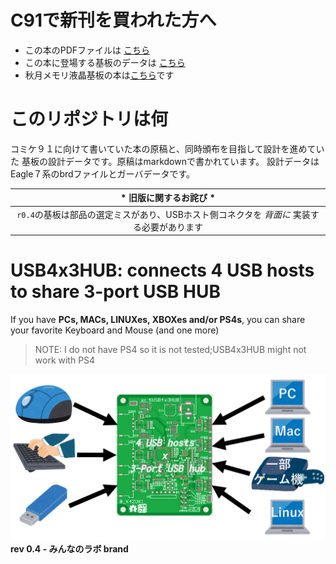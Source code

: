 # C91で新刊を買われた方へ
- この本のPDFファイルは
  [こちら](https://github.com/K4zuki/usb4x3hub/releases/tag/C91publish)
- この本に登場する基板のデータは
  [こちら](https://github.com/K4zuki/usb4x3hub/releases/tag/r0.4-e7f3974)
- 秋月メモリ液晶基板の本は[こちら](https://github.com/K4zuki/AkiSpiLcd)です

# このリポジトリは何
コミケ９１に向けて書いていた本の原稿と、同時頒布を目指して設計を進めていた
基板の設計データです。原稿はmarkdownで書かれています。 設計データは
Eagle７系のbrdファイルとガーバデータです。

|                                 \* 旧版に関するお詫び \*                                  |
|:-----------------------------------------------------------------------------------------:|
| `r0.4`の基板は部品の選定ミスがあり、USBホスト側コネクタを _背面に_ 実装する必要があります |

# USB4x3HUB: connects 4 USB hosts to share 3-port USB HUB
If you have **PCs, MACs, LINUXes, XBOXes and/or PS4s**, you can share your favorite Keyboard and Mouse (and one more)

> NOTE: I do not have PS4 so it is not tested;USB4x3HUB might not work with PS4

![](doc/images/USB4x3HUB-block.png)
**rev 0.4 - みんなのラボ brand**

<!-- ![](doc/images/USB4x3HUBr1.png)
**rev 0.1** -->
